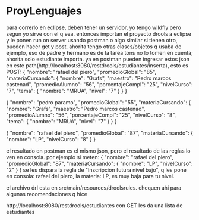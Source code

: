 # ProyLenguajes
para correrlo en eclipse, deben tener un servidor, yo tengo wildfly pero segun yo sirve con el q sea.
entonces importan el proyecto drools a eclipse y le ponen run on server
usando postman o algo similar si tienen otro, pueden hacer get y post.
ahorita tengo otras clases/objetos q usaba de ejemplo, eso de padre y hermano es de la tarea tons no lo tomen en cuenta; ahorita solo estudiante importa.
ya en postman pueden ingresar estos json en este path(http://localhost:8080/restdrools/estudiantes/inserta), esto es POST:
{
	"nombre": "rafael del piero",
	"promedioGlobal": "85",
	"materiaCursando": {
		"nombre": "Grafs",
		"maestro": "Pedro marcos castenad",
		"promedioAlumno": "56",
		"porcentajeCompl": "25",
		"nivelCurso": "7",
		"tema": {
			"nombre": "MRUA",
			"nivel": "7"
		}
	}
}

{
	"nombre": "pedro paramo",
	"promedioGlobal": "55",
	"materiaCursando": {
		"nombre": "Grafs",
		"maestro": "Pedro marcos castenad",
		"promedioAlumno": "56",
		"porcentajeCompl": "25",
		"nivelCurso": "8",
		"tema": {
			"nombre": "MRUA",
			"nivel": "7"
		}
	}
}

{
	"nombre": "rafael del piero",
	"promedioGlobal": "87",
	"materiaCursando": {
		"nombre": "LP",
		"nivelCurso": "8"
	}
}

el resultado en postman es el mismo json, pero el resultado de las reglas lo ven en consola.
por ejemplo si meten:
{
	"nombre": "rafael del piero",
	"promedioGlobal": "87",
	"materiaCursando": {
		"nombre": "LP",
		"nivelCurso": "2"
	}
}
se les dispara la regla de "Inscripcion futura nivel bajo", q les pone en consola: rafael del piero, la materia: LP, es muy baja para tu nivel.

el archivo drl esta en src/main/resources/droolsrules. chequen ahi para algunas recomendaciones q hice

http://localhost:8080/restdrools/estudiantes con GET les da una lista de estudiantes
